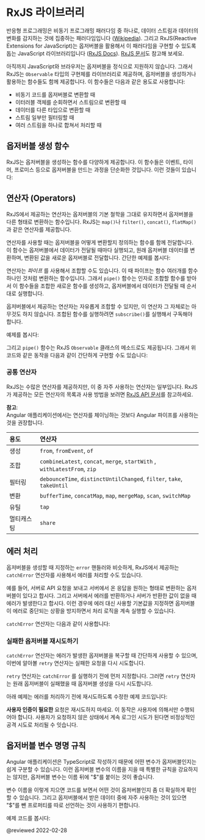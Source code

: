 <!--
# The RxJS library
-->
# RxJS 라이브러리

<!--
Reactive programming is an asynchronous programming paradigm concerned with data streams and the propagation of change \([Wikipedia](https://en.wikipedia.org/wiki/Reactive_programming)\).
RxJS \(Reactive Extensions for JavaScript\) is a library for reactive programming using observables that makes it easier to compose asynchronous or callback-based code.
See \([RxJS Docs](https://rxjs.dev/guide/overview)\).

RxJS provides an implementation of the `Observable` type, which is needed until the type becomes part of the language and until browsers support it.
The library also provides utility functions for creating and working with observables.
These utility functions can be used for:

*   Converting existing code for async operations into observables
*   Iterating through the values in a stream
*   Mapping values to different types
*   Filtering streams
*   Composing multiple streams
-->
반응형 프로그래밍은 비동기 프로그래밍 패러다임 중 하나로, 데이터 스트림과 데이터의 변화를 감지하는 것에 집중하는  패러다임입니다 \([Wikipedia](https://en.wikipedia.org/wiki/Reactive_programming)\).
그리고 RxJS(Reactive Extensions for JavaScript)는 옵저버블을 활용해서 이 패러다임을 구현할 수 있도록 돕는 JavaScript 라이브러리입니다 \([RxJS Docs](http://reactivex.io/rxjs/)\).
[RxJS 문서](https://rxjs.dev/guide/overview)도 참고해 보세요.

아직까지 JavaScript와 브라우저는 옵저버블을 정식으로 지원하지 않습니다.
그래서 RxJS는 `Observable` 타입의 구현체를 라이브러리로 제공하며, 옵저버블을 생성하거나 활용하는 함수들도 함께 제공합니다.
이 함수들은 다음과 같은 용도로 사용합니다:

*   비동기 코드를 옵저버블로 변환할 때
*   이터러블 객체를 순회하면서 스트림으로 변환할 때
*   데이터를 다른 타입으로 변환할 때
*   스트림 일부만 필터링할 때
*   여러 스트림을 하나로 합쳐서 처리할 때


<!--
## Observable creation functions
-->
## 옵저버블 생성 함수

<!--
RxJS offers a number of functions that can be used to create new observables.
These functions can simplify the process of creating observables from things such as events, timers, and promises.
For example:

<code-example header="Create an observable from a promise" path="rx-library/src/simple-creation.1.ts" region="promise"></code-example>

<code-example header="Create an observable from a counter" path="rx-library/src/simple-creation.2.ts" region="interval"></code-example>

<code-example header="Create an observable from an event" path="rx-library/src/simple-creation.3.ts" region="event"></code-example>

<code-example header="Create an observable that creates an AJAX request" path="rx-library/src/simple-creation.ts" region="ajax"></code-example>
-->
RxJS는 옵저버블을 생성하는 함수를 다양하게 제공합니다.
이 함수들은 이벤트, 타이머, 프로미스 등으로 옵저버블을 만드는 과정을 단순화한 것입니다.
이런 것들이 있습니다:

<code-example header="Promise를 옵저버블로 변환하기" path="rx-library/src/simple-creation.1.ts" region="promise"></code-example>

<code-example header="카운터를 옵저버블로 변환하기" path="rx-library/src/simple-creation.2.ts" region="interval"></code-example>

<code-example header="이벤트를 옵저버블로 변환하기" path="rx-library/src/simple-creation.3.ts" region="event"></code-example>

<code-example header="AJAX 요청을 옵저버블로 변환하기" path="rx-library/src/simple-creation.ts" region="ajax"></code-example>


<!--
## Operators
-->
## 연산자 (Operators)

<!--
Operators are functions that build on the observables foundation to enable sophisticated manipulation of collections.
For example, RxJS defines operators such as `map()`, `filter()`, `concat()`, and `flatMap()`.

Operators take configuration options, and they return a function that takes a source observable.
When executing this returned function, the operator observes the source observable's emitted values, transforms them, and returns a new observable of those transformed values.
Here is a simple example:

<code-example header="Map operator" path="rx-library/src/operators.ts"></code-example>

You can use *pipes* to link operators together.
Pipes let you combine multiple functions into a single function.
The `pipe()` function takes as its arguments the functions you want to combine, and returns a new function that, when executed, runs the composed functions in sequence.

A set of operators applied to an observable is a recipe &mdash;that is, a set of instructions for producing the values you're interested in.
By itself, the recipe doesn't do anything.
You need to call `subscribe()` to produce a result through the recipe.

Here's an example:

<code-example header="Standalone pipe function" path="rx-library/src/operators.1.ts"></code-example>

The `pipe()` function is also a method on the RxJS `Observable`, so you use this shorter form to define the same operation:

<code-example header="Observable.pipe function" path="rx-library/src/operators.2.ts"></code-example>
-->
RxJS에서 제공하는 연산자는 옵저버블의 기본 철학을 그대로 유지하면서 옵저버블을 다른 형태로 변환하는 함수입니다.
RxJS는 `map()`나 `filter()`, `concat()`, `flatMap()`과 같은 연산자를 제공합니다.

연산자를 사용할 때는 옵저버블을 어떻게 변환할지 정의하는 함수를 함께 전달합니다.
이 함수는 옵저버블에서 데이터가 전달될 때마다 실행되고, 원래 옵저버블 데이터를 변환하며, 변환된 값을 새로운 옵저버블로 전달합니다.
간단한 예제를 봅시다:

<code-example header="Map operator" path="rx-library/src/operators.ts"></code-example>

연산자는 *파이프* 를 사용해서 조합할 수도 있습니다.
이 때 파이프는 함수 여러개를 함수 하나인 것처럼 변환하는 함수입니다.
그래서 `pipe()` 함수는 인자로 조합할 함수를 받아서 이 함수들을 조합한 새로운 함수를 생성하고, 옵저버블에서 데이터가 전달될 때 순서대로 실행합니다.

옵저버블에서 제공하는 연산자는 자유롭게 조합할 수 있지만, 이 연산자 그 자체로는 아무것도 하지 않습니다.
조합된 함수를 실행하려면 `subscribe()`를 실행해서 구독해야 합니다.

예제를 봅시다:

<code-example header="파이프 함수" path="rx-library/src/operators.1.ts"></code-example>

그리고 `pipe()` 함수는 RxJS `Observable` 클래스의 메소드로도 제공됩니다. 그래서 위 코드와 같은 동작을 다음과 같이 간단하게 구현할 수도 있습니다:

<code-example header="Observable.pipe() 함수" path="rx-library/src/operators.2.ts"></code-example>


<!--
### Common operators
-->
### 공통 연산자

<!--
RxJS provides many operators, but only a handful are used frequently.
For a list of operators and usage samples, visit the [RxJS API Documentation](https://rxjs.dev/api).

<div class="alert is-helpful">

**NOTE**: <br />
For Angular applications, we prefer combining operators with pipes, rather than chaining.
Chaining is used in many RxJS examples.

</div>

| Area           | Operators                                                                 |
|:---            |:---                                                                       |
| Creation       |  `from`, `fromEvent`, `of`                                                |
| Combination    | `combineLatest`, `concat`, `merge`, `startWith` , `withLatestFrom`, `zip` |
| Filtering      | `debounceTime`, `distinctUntilChanged`, `filter`, `take`, `takeUntil`     |
| Transformation | `bufferTime`, `concatMap`, `map`, `mergeMap`, `scan`, `switchMap`         |
| Utility        | `tap`                                                                     |
| Multicasting   | `share`                                                                   |
-->
RxJS는 수많은 연산자를 제공하지만, 이 중 자주 사용하는 연산자는 일부입니다.
RxJS가 제공하는 모든 연산자의 목록과 사용 방법을 보려면 [RxJS API 문서](https://rxjs.dev/api)를 참고하세요.

<div class="alert is-helpful">

**참고**: <br />
Angular 애플리케이션에서는 연산자를 체이닝하는 것보다 Angular 파이프를 사용하는 것을 권장합니다.

</div>

| 용도    | 연산자                                                                       |
|:------|:--------------------------------------------------------------------------|
| 생성    | `from`, `fromEvent`, `of`                                                 |
| 조합    | `combineLatest`, `concat`, `merge`, `startWith` , `withLatestFrom`, `zip` |
| 필터링   | `debounceTime`, `distinctUntilChanged`, `filter`, `take`, `takeUntil`     |
| 변환    | `bufferTime`, `concatMap`, `map`, `mergeMap`, `scan`, `switchMap`         |
| 유틸    | `tap`                                                                     |
| 멀티캐스팅 | `share`                                                                   |


<!--
## Error handling
-->
## 에러 처리

<!--
In addition to the `error()` handler that you provide on subscription, RxJS provides the `catchError` operator that lets you handle known errors in the observable recipe.

For instance, suppose you have an observable that makes an API request and maps to the response from the server.
If the server returns an error or the value doesn't exist, an error is produced.
If you catch this error and supply a default value, your stream continues to process values rather than erroring out.

Here's an example of using the `catchError` operator to do this:

<code-example header="catchError operator" path="rx-library/src/error-handling.ts"></code-example>
-->
옵저버블을 생성할 때 지정하는 `error` 핸들러와 비슷하게, RxJS에서 제공하는 `catchError` 연산자를 사용해서 에러를 처리할 수도 있습니다.

예를 들어, 서버로 API 요청을 보내고 서버에서 온 응답을 원하는 형태로 변환하는 옵저버블이 있다고 합시다.
그리고 서버에서 에러를 반환하거나 서버가 반환한 값이 없을 때 에러가 발생한다고 합시다.
이런 경우에 에러 대신 사용할 기본값을 지정하면 옵저버블이 에러로 중단되는 상황을 방지하면서 처리 로직을 계속 실행할 수 있습니다.

`catchError` 연산자는 다음과 같이 사용합니다:

<code-example header="catchError 연산자" path="rx-library/src/error-handling.ts"></code-example>


<!--
### Retry failed observable
-->
### 실패한 옵저버블 재시도하기

<!--
Where the `catchError` operator provides a simple path of recovery, the `retry` operator lets you retry a failed request.

Use the `retry` operator before the `catchError` operator.
It resubscribes to the original source observable, which can then re-run the full sequence of actions that resulted in the error.
If this includes an HTTP request, it will retry that HTTP request.

The following converts the previous example to retry the request before catching the error:

<code-example header="retry operator" path="rx-library/src/retry-on-error.ts"></code-example>

<div class="alert is-helpful">

Do not retry **authentication** requests, since these should only be initiated by user action.
We don't want to lock out user accounts with repeated login requests that the user has not initiated.

</div>
-->
`catchError` 연산자는 에러가 발생한 옵저버블을 복구할 때 간단하게 사용할 수 있으며, 이번에 알아볼 `retry` 연산자는 실패한 요청을 다시 시도합니다.

`retry` 연산자는 `catchError` 를 실행하기 전에 먼저 지정합니다.
그러면 `retry` 연산자는 원래 옵저버블이 실패했을 때 옵저버블 생성을 다시 시도합니다.

아래 예제는 에러를 처리하기 전에 재시도하도록 수정한 예제 코드입니다:

<code-example header="retry 연산자" path="rx-library/src/retry-on-error.ts"></code-example>

<div class="alert is-helpful">

**사용자 인증이 필요한** 요청은 재시도하지 마세요.
이 동작은 사용자에 의해서만 수행되어야 합니다.
사용자가 요청하지 않은 상태에서 계속 로그인 시도가 된다면 비정상적인 공격 시도로 처리될 수 잇습니다.

</div>


<!--
## Naming conventions for observables
-->
## 옵저버블 변수 명명 규칙

<!--
Because Angular applications are mostly written in TypeScript, you will typically know when a variable is an observable.
Although the Angular framework does not enforce a naming convention for observables, you will often see observables named with a trailing "&dollar;" sign.

This can be useful when scanning through code and looking for observable values.
Also, if you want a property to store the most recent value from an observable, it can be convenient to use the same name with or without the "&dollar;".

For example:

<code-example header="Naming observables" path="rx-library/src/naming-convention.ts"></code-example>
-->
Angular 애플리케이션은 TypeScript로 작성하기 때문에 어떤 변수가 옵저버블인지는 쉽게 구분할 수 있습니다.
이런 옵저버블 변수의 이름을 지을 때 특별한 규칙을 강요하지는 않지만, 옵저버블 변수는 이름 뒤에 "&dollar;"를 붙이는 것이 좋습니다.

변수 이름을 이렇게 지으면 코드를 보면서 어떤 것이 옵저버블인지 좀 더 확실하게 확인할 수 있습니다.
그리고 옵저버블에서 받은 데이터 중에 자주 사용하는 것이 있으면 "&dollar;"를 뺀 프로퍼티를 따로 선언하는 것이 사용하기 편합니다.

예제 코드를 봅시다:

<code-example header="Naming observables" path="rx-library/src/naming-convention.ts"></code-example>


<!-- links -->

<!-- external links -->

<!-- end links -->

@reviewed 2022-02-28
